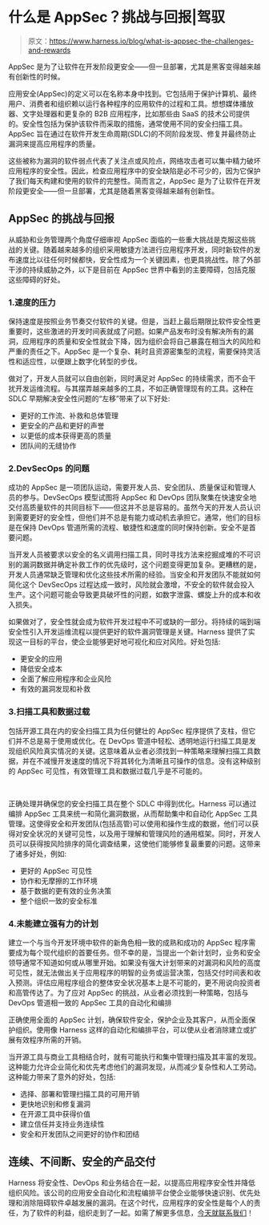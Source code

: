 # 什么是 AppSec？挑战与回报|驾驭

> 原文：<https://www.harness.io/blog/what-is-appsec-the-challenges-and-rewards>

AppSec 是为了让软件在开发阶段更安全——但一旦部署，尤其是黑客变得越来越有创新性的时候。

应用安全(AppSec)的定义可以在名称本身中找到。它包括用于保护计算机、最终用户、消费者和组织赖以运行各种程序的应用软件的过程和工具。想想媒体播放器、文字处理器和更复杂的 B2B 应用程序，比如那些由 SaaS 的技术公司提供的。安全性包括为保护该软件而采取的措施，通常使用不同的安全扫描工具。AppSec 旨在通过在软件开发生命周期(SDLC)的不同阶段发现、修复并最终防止漏洞来提高应用程序的质量。

这些被称为漏洞的软件弱点代表了关注点或风险点，网络攻击者可以集中精力破坏应用程序的安全性。因此，检查应用程序中的安全缺陷是必不可少的，因为它保护了我们每天构建和使用的软件的完整性。简而言之，AppSec 是为了让软件在开发阶段更安全——但一旦部署，尤其是随着黑客变得越来越有创新性。

## AppSec 的挑战与回报

从威胁和业务管理两个角度仔细审视 AppSec 面临的一些重大挑战是克服这些挑战的关键。随着越来越多的组织采用敏捷方法进行应用程序开发，同时新软件的发布速度比以往任何时候都快，安全性成为一个关键因素，也更具挑战性。除了外部干涉的持续威胁之外，以下是目前在 AppSec 世界中看到的主要障碍，包括克服这些障碍的好处。

### 1.速度的压力

保持速度是按照业务节奏交付软件的关键。但是，当赶上最后期限比软件安全性更重要时，这些激进的开发时间表就成了问题。如果产品发布时没有解决所有的漏洞，应用程序的质量和安全性就会下降，因为组织会将自己暴露在相当大的风险和严重的责任之下。AppSec 是一个复杂、耗时且资源密集型的流程，需要保持灵活性和适应性，以便跟上数字化转型的步伐。

做对了，开发人员就可以自由创新，同时满足对 AppSec 的持续需求，而不会干扰开发运维流程。与其摆弄越来越多的工具，不如正确管理现有的工具。这种在 SDLC 早期解决安全性问题的“左移”带来了以下好处:

*   更好的工作流、补救和总体管理
*   更安全的产品和更好的声誉
*   以更低的成本获得更高的质量
*   团队间的无缝协作

### 2.DevSecOps 的问题

成功的 AppSec 是一项团队运动，需要开发人员、安全团队、质量保证和管理人员的参与。DevSecOps 模型试图将 AppSec 和 DevOps 团队聚集在快速安全地交付高质量软件的共同目标下——但这并不总是容易的。虽然今天的开发人员认识到需要更好的安全性，但他们并不总是有能力或动机去承担它。通常，他们的目标是在保持 DevOps 管道所需的流程、敏捷性和速度的同时保持创新。安全不是首要问题。

当开发人员被要求以安全的名义调用扫描工具，同时寻找方法来挖掘成堆的不可识别的漏洞数据并确定补救工作的优先级时，这个问题变得更加复杂。更糟糕的是，开发人员通常缺乏管理和优化这些技术所需的经验。当安全和开发团队不能就如何简化这个 DevSecOps 过程达成一致时，风险就会激增，不安全的软件就会投入生产。这个问题可能会导致更具破坏性的问题，如数字泄露、螺旋上升的成本和收入损失。

如果做对了，安全性就会成为软件开发过程中不可或缺的一部分。将持续的端到端安全性引入开发运维流程以提供更好的软件漏洞管理是关键。Harness 提供了实现这一目标的平台，使企业能够更好地可视化和应对风险。好处包括:

*   更安全的应用
*   降低安全成本
*   全面了解应用程序和企业风险
*   有效的漏洞发现和补救

### 3.扫描工具和数据过载

包括开源工具在内的安全扫描工具为任何健壮的 AppSec 程序提供了支柱，但它们并不总是易于使用或优化。在 DevOps 管道中轻松、透明地运行扫描工具是发现组织风险真实情况的关键。这意味着从业者必须找到一种策略来理解扫描工具数据，并在不减慢开发速度的情况下将其转化为清晰且可操作的信息。没有这种级别的 AppSec 可见性，有效管理工具和数据过载几乎是不可能的。

‍

正确处理并确保您的安全扫描工具在整个 SDLC 中得到优化。Harness 可以通过编排 AppSec 工具来统一和简化漏洞数据，从而帮助集中和自动化 AppSec 工具管理。这使得安全和开发团队(包括高管)可以使用和操作生成的数据，他们可以获得对安全状况的关键可见性，以及用于理解和管理风险的通用框架。同时，开发人员可以获得按风险排序的简化调查结果，这使他们能够修复最重要的问题。这带来了诸多好处，例如:

*   更好的 AppSec 可见性
*   协作和无摩擦的工作环境
*   基于数据的更有效的业务决策
*   整个组织一致的安全标准

### 4.未能建立强有力的计划

建立一个与当今开发环境中软件的新角色相一致的成熟和成功的 AppSec 程序需要成为每个现代组织的首要任务。但不幸的是，当提出一个新计划时，业务和安全领导通常不知道如何或从哪里开始。如果没有强大计划带来的对漏洞和风险的高度可见性，就无法做出关于应用程序的明智的业务或运营决策，包括交付时间表和收入预测。评估应用程序组合的整体安全状况基本上是不可能的，更不用说向投资者和高管传达了。为了应对 AppSec 的挑战，从业者必须找到一种策略，包括与 DevOps 管道相一致的 AppSec 工具的自动化和编排

正确使用全面的 AppSec 计划，确保软件安全，保护企业及其客户，从而全面保护组织。使用像 Harness 这样的自动化和编排平台，可以使从业者消除建立或扩展有效程序所需的开销。

当开源工具与商业工具相结合时，就有可能执行和集中管理扫描及其丰富的发现。这种能力允许企业简化和优先考虑他们的漏洞发现，从而减少复杂性和人工劳动。这种能力带来了意外的好处，包括:

*   选择、部署和管理扫描工具的可用开销
*   更快地识别和修复漏洞
*   在开源工具中获得价值
*   建立信任并支持业务连续性
*   安全和开发团队之间更好的协作和团结

## 连续、不间断、安全的产品交付

Harness 将安全性、DevOps 和业务结合在一起，以提高应用程序安全性并降低组织风险。该公司的应用安全自动化和流程编排平台使企业能够快速识别、优先处理和消除阻碍软件卓越发展的漏洞。在这个时代，应用程序的安全性是每个人的责任，为了软件的利益，组织走到了一起。如需了解更多信息，[今天就联系我们](https://harness.io/demo/next-gen)！